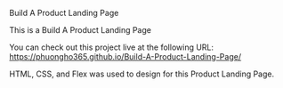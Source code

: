 Build A Product Landing Page

This is a Build A Product Landing Page

You can check out this project live at the following URL: https://phuongho365.github.io/Build-A-Product-Landing-Page/

HTML, CSS, and Flex was used to design for this Product Landing Page.
